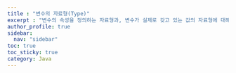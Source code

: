 ```yaml
---
title : "변수의 자료형(Type)"
excerpt : "변수의 속성을 정의하는 자료형과, 변수가 실제로 갖고 있는 값의 자료형에 대해 이해해보자"
author_profile: true
sidebar:
  nav: "sidebar"
toc: true
toc_sticky: true
category: Java
---
```

